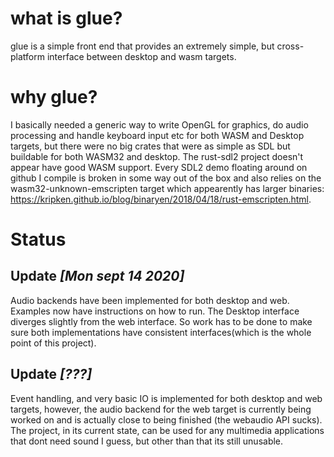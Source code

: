 # what is glue?
glue is a simple front end that provides an extremely simple, but cross-platform interface between desktop and wasm targets.

# why glue? 
I basically needed a generic way to write OpenGL for graphics, do audio processing and handle keyboard input etc for both WASM and Desktop targets, but there were no big crates that were as simple as SDL but buildable for both WASM32 and desktop. The rust-sdl2 project doesn't appear have good WASM support. Every SDL2 demo floating around on github I compile is broken in some way out of the box and also relies on the wasm32-unknown-emscripten target 
which appearently has larger binaries: https://kripken.github.io/blog/binaryen/2018/04/18/rust-emscripten.html.

# Status

## Update *[Mon sept 14 2020]*

Audio backends have been implemented for both desktop and web.
Examples now have instructions on how to run. 
The Desktop interface diverges slightly from the web interface. So work has to be done to make sure both implementations have consistent interfaces(which is the whole point of this project).

## Update *[???]*

Event handling, and very basic IO is implemented for both desktop and web targets, 
however, the audio backend for the web target is currently being worked on and is actually  close to being finished (the webaudio API sucks).  
The project, in its current state, can be used for any multimedia applications that dont need sound I guess, but other than that its still unusable.